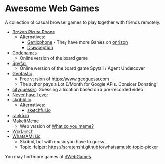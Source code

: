 # Awesome Web Games
A collection of casual browser games to play together with friends remotely.

- [Broken Picute Phone](https://www.brokenpicturephone.com)
	- Alternatives:
		- [Garticphone](https://garticphone.com) - They have more Games on [onrizon](https://onrizon.com)
		- [Drawception](https://drawception.com)
- [Codenames](https://codenames.game)
	- Online version of the board game
- [Spyfall](https://spyfall.adrianocola.com)
	- Online wersion of the board game Spyfall / Agent Undercover
- [Geotastic](https://geotastic.de)
	- Free version of https://www.geoguessr.com
	- The author pays a Lot €/Month for Google APIs. Consider Donating!
- [cityguesser](https://play.cityguesser.eu): Guessing a location based on a pre-recorded video
- [Never have I ever](https://never-have-i-ever-online.com)
- [skribbl.io](https://skribbl.io)
    - Alternatives:
       - [sketchful.io](https://sketchful.io)
- [rank5.io](https://rank5.io)
- [MakeItMeme](https://makeitmeme.com)
	- Web version of [What do you meme?](https://whatdoyoumeme.com)
- [WerBinIch](https://www.werbinich.online)
- [WhatsAMusic](https://whatsamook.games/mu)
	- Skribbl, but with music you have to guess
	- Topic Helper: https://soratenshi.github.io/whatsamusic-topic-picker

You may find more games at [r/WebGames](https://www.reddit.com/r/WebGames).

